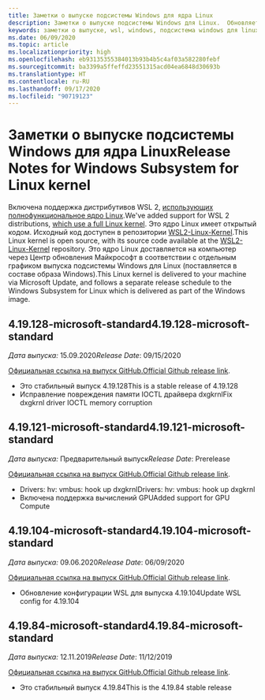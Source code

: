 ```yaml
---
title: Заметки о выпуске подсистемы Windows для ядра Linux
description: Заметки о выпуске подсистемы Windows для Linux.  Обновляется ежемесячно.
keywords: заметки о выпуске, wsl, windows, подсистема windows для linux, windowssubsystem, ubuntu, ядро
ms.date: 06/09/2020
ms.topic: article
ms.localizationpriority: high
ms.openlocfilehash: eb93135355384013b93b4b5c4af03a582280febf
ms.sourcegitcommit: ba3399a5ffeffd23551315acd04ea6848d30693b
ms.translationtype: HT
ms.contentlocale: ru-RU
ms.lasthandoff: 09/17/2020
ms.locfileid: "90719123"
---
```

# <a name="release-notes-for-windows-subsystem-for-linux-kernel"></a><span data-ttu-id="d0992-105">Заметки о выпуске подсистемы Windows для ядра Linux</span><span class="sxs-lookup"><span data-stu-id="d0992-105">Release Notes for Windows Subsystem for Linux kernel</span></span>

<span data-ttu-id="d0992-106">Включена поддержка дистрибутивов WSL 2, [использующих полнофункциональное ядро Linux](https://devblogs.microsoft.com/commandline/shipping-a-linux-kernel-with-windows/).</span><span class="sxs-lookup"><span data-stu-id="d0992-106">We've added support for WSL 2 distributions, [which use a full Linux kernel](https://devblogs.microsoft.com/commandline/shipping-a-linux-kernel-with-windows/).</span></span> <span data-ttu-id="d0992-107">Это ядро Linux имеет открытый кодом. Исходный код доступен в репозитории [WSL2-Linux-Kernel](https://github.com/microsoft/WSL2-Linux-Kernel).</span><span class="sxs-lookup"><span data-stu-id="d0992-107">This Linux kernel is open source, with its source code available at the [WSL2-Linux-Kernel](https://github.com/microsoft/WSL2-Linux-Kernel) repository.</span></span> <span data-ttu-id="d0992-108">Это ядро Linux доставляется на компьютер через Центр обновления Майкрософт в соответствии с отдельным графиком выпуска подсистемы Windows для Linux (поставляется в составе образа Windows).</span><span class="sxs-lookup"><span data-stu-id="d0992-108">This Linux kernel is delivered to your machine via Microsoft Update, and follows a separate release schedule to the Windows Subsystem for Linux which is delivered as part of the Windows image.</span></span>

## <a name="419128-microsoft-standard"></a><span data-ttu-id="d0992-109">4.19.128-microsoft-standard</span><span class="sxs-lookup"><span data-stu-id="d0992-109">4.19.128-microsoft-standard</span></span>
<span data-ttu-id="d0992-110">*Дата выпуска:* 15.09.2020</span><span class="sxs-lookup"><span data-stu-id="d0992-110">*Release Date*: 09/15/2020</span></span>

<span data-ttu-id="d0992-111">[Официальная ссылка на выпуск GitHub.](https://github.com/microsoft/WSL2-Linux-Kernel/releases/tag/4.19.128-microsoft-standard)</span><span class="sxs-lookup"><span data-stu-id="d0992-111">[Official Github release link](https://github.com/microsoft/WSL2-Linux-Kernel/releases/tag/4.19.128-microsoft-standard).</span></span>

* <span data-ttu-id="d0992-112">Это стабильный выпуск 4.19.128</span><span class="sxs-lookup"><span data-stu-id="d0992-112">This is a stable release of 4.19.128</span></span>
* <span data-ttu-id="d0992-113">Исправление повреждения памяти IOCTL драйвера dxgkrnl</span><span class="sxs-lookup"><span data-stu-id="d0992-113">Fix dxgkrnl driver IOCTL memory corruption</span></span>

## <a name="419121-microsoft-standard"></a><span data-ttu-id="d0992-114">4.19.121-microsoft-standard</span><span class="sxs-lookup"><span data-stu-id="d0992-114">4.19.121-microsoft-standard</span></span>
<span data-ttu-id="d0992-115">*Дата выпуска:* Предварительный выпуск</span><span class="sxs-lookup"><span data-stu-id="d0992-115">*Release Date*: Prerelease</span></span>

<span data-ttu-id="d0992-116">[Официальная ссылка на выпуск GitHub.](https://github.com/microsoft/WSL2-Linux-Kernel/releases/tag/4.19.121-microsoft-standard)</span><span class="sxs-lookup"><span data-stu-id="d0992-116">[Official Github release link](https://github.com/microsoft/WSL2-Linux-Kernel/releases/tag/4.19.121-microsoft-standard).</span></span>

* <span data-ttu-id="d0992-117">Drivers: hv: vmbus: hook up dxgkrnl</span><span class="sxs-lookup"><span data-stu-id="d0992-117">Drivers: hv: vmbus: hook up dxgkrnl</span></span>
* <span data-ttu-id="d0992-118">Включена поддержка вычислений GPU</span><span class="sxs-lookup"><span data-stu-id="d0992-118">Added support for GPU Compute</span></span>

## <a name="419104-microsoft-standard"></a><span data-ttu-id="d0992-119">4.19.104-microsoft-standard</span><span class="sxs-lookup"><span data-stu-id="d0992-119">4.19.104-microsoft-standard</span></span>
<span data-ttu-id="d0992-120">*Дата выпуска:* 09.06.2020</span><span class="sxs-lookup"><span data-stu-id="d0992-120">*Release Date*: 06/09/2020</span></span> 

<span data-ttu-id="d0992-121">[Официальная ссылка на выпуск GitHub.](https://github.com/microsoft/WSL2-Linux-Kernel/releases/tag/4.19.104-microsoft-standard)</span><span class="sxs-lookup"><span data-stu-id="d0992-121">[Official Github release link](https://github.com/microsoft/WSL2-Linux-Kernel/releases/tag/4.19.104-microsoft-standard).</span></span>

* <span data-ttu-id="d0992-122">Обновление конфигурации WSL для выпуска 4.19.104</span><span class="sxs-lookup"><span data-stu-id="d0992-122">Update WSL config for 4.19.104</span></span>

## <a name="41984-microsoft-standard"></a><span data-ttu-id="d0992-123">4.19.84-microsoft-standard</span><span class="sxs-lookup"><span data-stu-id="d0992-123">4.19.84-microsoft-standard</span></span>
<span data-ttu-id="d0992-124">*Дата выпуска:* 12.11.2019</span><span class="sxs-lookup"><span data-stu-id="d0992-124">*Release Date*: 11/12/2019</span></span> 

<span data-ttu-id="d0992-125">[Официальная ссылка на выпуск GitHub.](https://github.com/microsoft/WSL2-Linux-Kernel/releases/tag/4.19.84-microsoft-standard)</span><span class="sxs-lookup"><span data-stu-id="d0992-125">[Official Github release link](https://github.com/microsoft/WSL2-Linux-Kernel/releases/tag/4.19.84-microsoft-standard).</span></span>

* <span data-ttu-id="d0992-126">Это стабильный выпуск 4.19.84</span><span class="sxs-lookup"><span data-stu-id="d0992-126">This is the 4.19.84 stable release</span></span>

